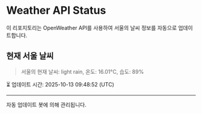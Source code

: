 
# Weather API Status

이 리포지토리는 OpenWeather API를 사용하여 서울의 날씨 정보를 자동으로 업데이트합니다.

## 현재 서울 날씨
> 서울의 현재 날씨: light rain, 온도: 16.01°C, 습도: 89%

⏳ 업데이트 시간: 2025-10-13 09:48:52 (UTC)

---
자동 업데이트 봇에 의해 관리됩니다.
